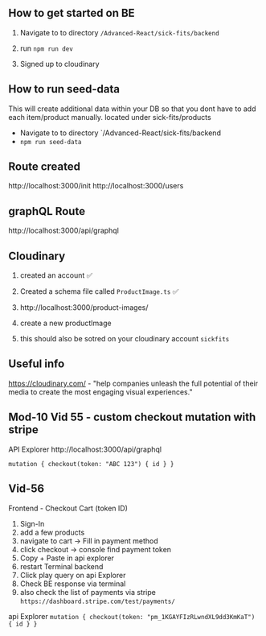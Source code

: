 ## How to get started on BE
1. Navigate to to directory `/Advanced-React/sick-fits/backend`
2. run `npm run dev`

1. Signed up to cloudinary

## How to run seed-data
This will create additional data within your DB so that you dont have to add each item/product manually.
located under sick-fits/products 
- Navigate to to directory `/Advanced-React/sick-fits/backend
- `npm run seed-data`

## Route created
http://localhost:3000/init
http://localhost:3000/users

## graphQL Route
http://localhost:3000/api/graphql

## Cloudinary
1. created an account ✅
2. Created a schema file called `ProductImage.ts` ✅

1. http://localhost:3000/product-images/
2. create a new productImage 
3. this should also be sotred on your cloudinary account `sickfits`

## Useful info
https://cloudinary.com/ - "help companies unleash the full potential of their media to create the most engaging visual experiences."

## Mod-10 Vid 55 - custom checkout mutation with stripe
API Explorer
http://localhost:3000/api/graphql

`mutation {
  checkout(token: "ABC 123") {
    id
  }
}`

## Vid-56

Frontend - Checkout Cart (token ID)
1. Sign-In
2. add a few products
3. navigate to cart -> Fill in payment method
4. click checkout -> console find payment token
5. Copy + Paste in api explorer 
6. restart Terminal backend
7. Click play query on api Explorer
8. Check BE response via terminal
9. also check the list of payments via stripe `https://dashboard.stripe.com/test/payments/`


api Explorer
`
mutation {
  checkout(token: "pm_1KGAYFIzRLwndXL9dd3KmKaT") {
    id
  }
}
`

